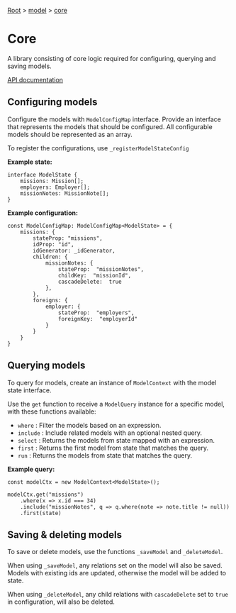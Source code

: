 [Root](../../../README.md) &gt; [model](../README.md) &gt; [core](./README.md)

# Core

A library consisting of core logic required for configuring, querying and saving models.

[API documentation](../../../docs/model-core.md)


## Configuring models
Configure the models with `ModelConfigMap` interface. Provide an interface that represents the models that should be configured. All configurable models should be represented as an array. 

To register the configurations, use `_registerModelStateConfig`

**Example state:**
````
interface ModelState {
	missions: Mission[];
	employers: Employer[];
	missionNotes: MissionNote[];
}
````
**Example configuration:**
````
const ModelConfigMap: ModelConfigMap<ModelState> = {
	missions: {
		stateProp: "missions",
		idProp: "id",
		idGenerator: _idGenerator,
		children: {
			missionNotes: {
				stateProp:  "missionNotes", 
				childKey:  "missionId", 
				cascadeDelete:  true
			},
		},
		foreigns: {
			employer: {
				stateProp:  "employers", 
				foreignKey:  "employerId"
			}
		}
	}
}
````

## Querying models
To query for models, create an instance of `ModelContext` with the model state interface. 

Use the `get` function to receive a `ModelQuery` instance for a specific model, with these functions available:

 - `where` : Filter the models based on an expression.
 - `include` : Include related models with an optional nested query. 
 - `select` : Returns the models from state mapped with an expression.
 - `first` : Returns the first model from state that matches the query.
 - `run` : Returns the models from state that matches the query.

**Example query:**
````
const modelCtx = new ModelContext<ModelState>();

modelCtx.get("missions")
	.where(x => x.id === 34)
	.include("missionNotes", q => q.where(note => note.title != null))
	.first(state)
````

## Saving & deleting models

To save or delete models, use the functions `_saveModel` and `_deleteModel`. 

When using `_saveModel`, any relations set on the model will also be saved. Models with existing ids are updated, otherwise the model will be added to state. 

When using `_deleteModel`, any child relations with `cascadeDelete` set to `true` in configuration, will also be deleted.
